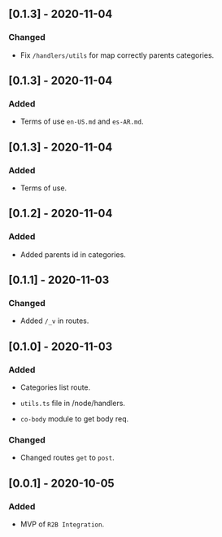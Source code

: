 
## [0.1.3] - 2020-11-04

### Changed

- Fix `/handlers/utils` for map correctly parents categories.

## [0.1.3] - 2020-11-04

### Added

- Terms of use `en-US.md` and `es-AR.md`.

## [0.1.3] - 2020-11-04

### Added

- Terms of use.

## [0.1.2] - 2020-11-04

### Added

- Added parents id in categories.

## [0.1.1] - 2020-11-03

### Changed

- Added `/_v` in routes.

## [0.1.0] - 2020-11-03

### Added

- Categories list route.

- `utils.ts` file in /node/handlers.

- `co-body` module to get body req.

### Changed

- Changed routes `get` to `post`.

## [0.0.1] - 2020-10-05

### Added

- MVP of `R2B Integration`.
